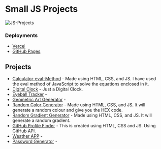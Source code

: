 # Small JS Projects
![JS-Projects](https://socialify.git.ci/harsh1x4/JS-Projects/image?font=KoHo&language=1&name=1&owner=1&pattern=Charlie%20Brown&theme=Dark)
### Deployments
- [Vercel](https://js-projects-harsh1x4.vercel.app)
- [GitHub Pages](https://harsh1x4.github.io/JS-Projects/)

## Projects
- [Calculator-eval-Method](https://github.com/harsh1x4/Small-JS-Projects/tree/master/Calculator-eval-Method) - Made using HTML, CSS, and JS. I have used the eval method of JavaScript to solve the equations enclosed in it.
- [Digital Clock](https://github.com/harsh1x4/JS-Projects/tree/master/Digital-Clock) - Just a Digital Clock.
- [Eyeball Tracker](https://github.com/harsh1x4/JS-Projects/tree/master/Eyeball-Tracking-MouseMovement) - 
- [Geometric Art Generator](https://github.com/harsh1x4/JS-Projects/tree/master/Geometric-Art) -
- [Random Color Generator](https://github.com/harsh1x4/Small-JS-Projects/tree/master/RandomColorGenerator) - Made using HTML, CSS, and JS. It will generate a random colour and give you the HEX code.
- [Random Gradient Generator](https://github.com/harsh1x4/JS-Projects/tree/master/Random-Gradient-Generator) - Made using HTML, CSS, and JS. It will generate a random gradient.
- [GitHub Profile Finder](https://github.com/harsh1x4/JS-Projects/tree/master/GitHub-Profile-Finder) - This is created using HTML, CSS and JS. Using GitHub API.
- [Weather APP](https://github.com/harsh1x4/JS-Projects/tree/master/Weather) -
- [Password Generator](https://github.com/harsh1x4/JS-Projects/tree/master/Random-Password-Generator) - 